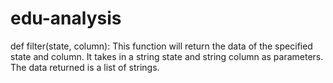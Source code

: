 # edu-analysis

def filter(state, column):
This function will return the data of the specified state and column. It takes in a string state and string column as parameters. The data returned is a list of strings.


